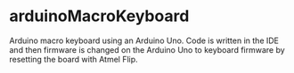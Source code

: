 # arduinoMacroKeyboard
Arduino macro keyboard using an Arduino Uno. 
Code is written in the IDE and then firmware is changed on the Arduino Uno to keyboard firmware by resetting the board with Atmel Flip.
